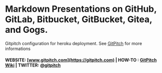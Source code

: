 # Markdown Presentations on GitHub, GitLab, Bitbucket, GitBucket, Gitea, and Gogs.

Gitpitch configuration for heroku deployment. See [GitPitch](https://github.com/gitpitch/gitpitch) for more informations

#### WEBSITE: [www.gitpitch.com](https://gitpitch.com) | HOW-TO : [GitPitch Wiki](https://github.com/gitpitch/gitpitch/wiki) | TWITTER: [@gitpitch](https://twitter.com/gitpitch)
